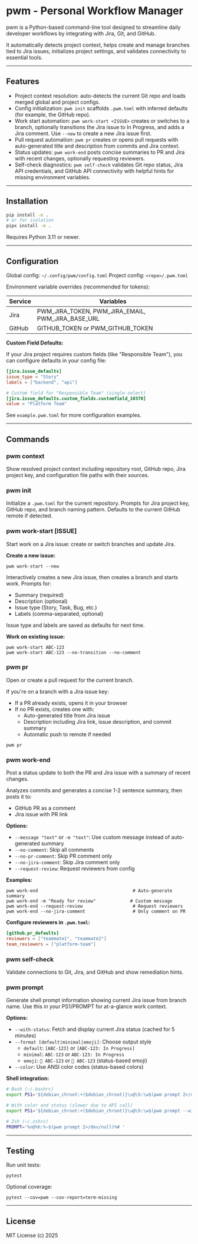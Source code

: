 
# pwm - Personal Workflow Manager

pwm is a Python-based command-line tool designed to streamline daily developer workflows by integrating with Jira, Git, and GitHub.

It automatically detects project context, helps create and manage branches tied to Jira issues, initializes project settings, and validates connectivity to essential tools.

----------------------------------------

## Features

- Project context resolution: auto-detects the current Git repo and loads merged global and project configs.
- Config initialization: `pwm init` scaffolds `.pwm.toml` with inferred defaults (for example, the GitHub repo).
- Work start automation: `pwm work-start <ISSUE>` creates or switches to a branch, optionally transitions the Jira issue to In Progress, and adds a Jira comment. Use `--new` to create a new Jira issue first.
- Pull request automation: `pwm pr` creates or opens pull requests with auto-generated title and description from commits and Jira context.
- Status updates: `pwm work-end` posts concise summaries to PR and Jira with recent changes, optionally requesting reviewers.
- Self-check diagnostics: `pwm self-check` validates Git repo status, Jira API credentials, and GitHub API connectivity with helpful hints for missing environment variables.

----------------------------------------

## Installation

```bash
pip install -e .
# or for isolation
pipx install -e .
```

Requires Python 3.11 or newer.

----------------------------------------

## Configuration

Global config: `~/.config/pwm/config.toml`
Project config: `<repo>/.pwm.toml`

Environment variable overrides (recommended for tokens):

| Service | Variables |
|----------|------------|
| Jira | PWM_JIRA_TOKEN, PWM_JIRA_EMAIL, PWM_JIRA_BASE_URL |
| GitHub | GITHUB_TOKEN or PWM_GITHUB_TOKEN |

**Custom Field Defaults:**

If your Jira project requires custom fields (like "Responsible Team"), you can configure defaults in your config file:

```toml
[jira.issue_defaults]
issue_type = "Story"
labels = ["backend", "api"]

# Custom field for "Responsible Team" (single-select)
[jira.issue_defaults.custom_fields.customfield_10370]
value = "Platform Team"
```

See `example.pwm.toml` for more configuration examples.

----------------------------------------

## Commands

### pwm context
Show resolved project context including repository root, GitHub repo, Jira project key, and configuration file paths with their sources.

### pwm init
Initialize a `.pwm.toml` for the current repository. Prompts for Jira project key, GitHub repo, and branch naming pattern. Defaults to the current GitHub remote if detected.

### pwm work-start [ISSUE]
Start work on a Jira issue: create or switch branches and update Jira.

**Create a new issue:**
```
pwm work-start --new
```
Interactively creates a new Jira issue, then creates a branch and starts work. Prompts for:
- Summary (required)
- Description (optional)
- Issue type (Story, Task, Bug, etc.)
- Labels (comma-separated, optional)

Issue type and labels are saved as defaults for next time.

**Work on existing issue:**
```
pwm work-start ABC-123
pwm work-start ABC-123 --no-transition --no-comment
```

### pwm pr
Open or create a pull request for the current branch.

If you're on a branch with a Jira issue key:
- If a PR already exists, opens it in your browser
- If no PR exists, creates one with:
  - Auto-generated title from Jira issue
  - Description including Jira link, issue description, and commit summary
  - Automatic push to remote if needed

```
pwm pr
```

### pwm work-end
Post a status update to both the PR and Jira issue with a summary of recent changes.

Analyzes commits and generates a concise 1-2 sentence summary, then posts it to:
- GitHub PR as a comment
- Jira issue with PR link

**Options:**
- `--message "text"` or `-m "text"`: Use custom message instead of auto-generated summary
- `--no-comment`: Skip all comments
- `--no-pr-comment`: Skip PR comment only
- `--no-jira-comment`: Skip Jira comment only
- `--request-review`: Request reviewers from config

**Examples:**
```
pwm work-end                                    # Auto-generate summary
pwm work-end -m "Ready for review"             # Custom message
pwm work-end --request-review                   # Request reviewers
pwm work-end --no-jira-comment                  # Only comment on PR
```

**Configure reviewers in `.pwm.toml`:**
```toml
[github.pr_defaults]
reviewers = ["teammate1", "teammate2"]
team_reviewers = ["platform-team"]
```

### pwm self-check
Validate connections to Git, Jira, and GitHub and show remediation hints.

### pwm prompt
Generate shell prompt information showing current Jira issue from branch name. Use this in your PS1/PROMPT for at-a-glance work context.

**Options:**
- `--with-status`: Fetch and display current Jira status (cached for 5 minutes)
- `--format [default|minimal|emoji]`: Choose output style
  - `default`: `[ABC-123]` or `[ABC-123: In Progress]`
  - `minimal`: `ABC-123` or `ABC-123: In Progress`
  - `emoji`: `🔹 ABC-123` or `🎯 ABC-123` (status-based emoji)
- `--color`: Use ANSI color codes (status-based colors)

**Shell integration:**
```bash
# Bash (~/.bashrc)
export PS1='${debian_chroot:+($debian_chroot)}\u@\h:\w$(pwm prompt 2>/dev/null)\$ '

# With color and status (slower due to API call)
export PS1='${debian_chroot:+($debian_chroot)}\u@\h:\w$(pwm prompt --with-status --color 2>/dev/null)\$ '

# Zsh (~/.zshrc)
PROMPT='%n@%h:%~$(pwm prompt 2>/dev/null)%# '
```

----------------------------------------

## Testing

Run unit tests:
```
pytest
```

Optional coverage:
```
pytest --cov=pwm --cov-report=term-missing
```

----------------------------------------

## License

MIT License (c) 2025
